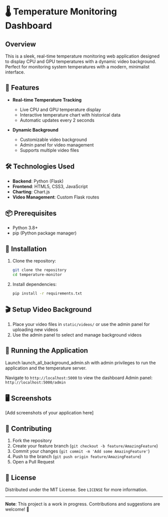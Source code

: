 # 🌡️ Temperature Monitoring Dashboard

## Overview

This is a sleek, real-time temperature monitoring web application designed to display CPU and GPU temperatures with a dynamic video background. Perfect for monitoring system temperatures with a modern, minimalist interface.

## 🚀 Features

- **Real-time Temperature Tracking**
  - Live CPU and GPU temperature display
  - Interactive temperature chart with historical data
  - Automatic updates every 2 seconds

- **Dynamic Background**
  - Customizable video background
  - Admin panel for video management
  - Supports multiple video files

## 🛠 Technologies Used

- **Backend**: Python (Flask)
- **Frontend**: HTML5, CSS3, JavaScript
- **Charting**: Chart.js
- **Video Management**: Custom Flask routes

## 📦 Prerequisites

- Python 3.8+
- pip (Python package manager)

## 🔧 Installation

1. Clone the repository:
   ```bash
   git clone the repository
   cd temperature-monitor
   ```
2. Install dependencies:
   ```bash
   pip install -r requirements.txt
   ```

## 🎬 Setup Video Background

1. Place your video files in `static/videos/` or use the admin panel for uploading new videos
2. Use the admin panel to select and manage background videos

## 🚀 Running the Application

Launch launch_all_background_admin.sh with admin privileges to run the application and the temperature server.

Navigate to `http://localhost:5000` to view the dashboard
Admin panel: `http://localhost:5000/admin`

## 🖥️ Screenshots

[Add screenshots of your application here]

## 🤝 Contributing

1. Fork the repository
2. Create your feature branch (`git checkout -b feature/AmazingFeature`)
3. Commit your changes (`git commit -m 'Add some AmazingFeature'`)
4. Push to the branch (`git push origin feature/AmazingFeature`)
5. Open a Pull Request

## 📝 License

Distributed under the MIT License. See `LICENSE` for more information.


---

**Note**: This project is a work in progress. Contributions and suggestions are welcome! 🌟
